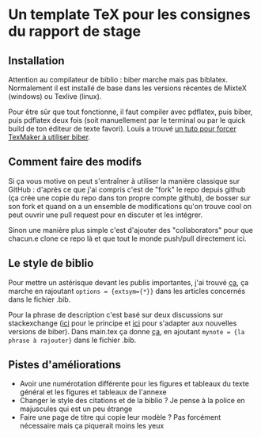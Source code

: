 # Un template TeX pour les consignes du rapport de stage

## Installation

Attention au compilateur de biblio : biber marche mais pas biblatex. Normalement il est installé de base dans les versions récentes de MixteX (windows) ou Texlive (linux).

Pour être sûr que tout fonctionne, il faut compiler avec pdflatex, puis biber, puis pdflatex deux fois (soit manuellement par le terminal ou par le quick build de ton éditeur de texte favori). Louis a trouvé [un tuto pour forcer TexMaker à utiliser biber](https://tex.stackexchange.com/questions/154751/biblatex-with-biber-configuring-my-editor-to-avoid-undefined-citations/154788).

## Comment faire des modifs

Si ça vous motive on peut s'entraîner à utiliser la manière classique sur GitHub : d'après ce que j'ai compris c'est de "fork" le repo depuis github (ça crée une copie du repo dans ton propre compte github), de bosser sur son fork et quand on a un ensemble de modifications qu'on trouve cool on peut ouvrir une pull request pour en discuter et les intégrer.

Sinon une manière plus simple c'est d'ajouter des "collaborators" pour que chacun.e clone ce repo là et que tout le monde push/pull directement ici.

## Le style de biblio

Pour mettre un astérisque devant les publis importantes, j'ai trouvé [ça](https://github.com/jguerber/template-rapport-darwin/blob/main/main.tex#L62-L67), ça marche en rajoutant `options = {extsym={*}}` dans les articles concernés dans le fichier .bib.

Pour la phrase de description c'est basé sur deux discussions sur stackexchange ([ici](https://tex.stackexchange.com/questions/149578/how-to-comment-references-in-a-bibliography) pour le principe et [ici](https://tex.stackexchange.com/questions/238554/data-model-macro-cannot-be-used-in-preamble?noredirect=1#comment566230_238554) pour s'adapter aux nouvelles versions de biber). Dans main.tex ça donne [ça](https://github.com/jguerber/template-rapport-darwin/blob/main/main.tex#L83), en ajoutant `mynote = {la phrase à rajouter}` dans le fichier .bib.

## Pistes d'améliorations

* Avoir une numérotation différente pour les figures et tableaux du texte général et les figures et tableaux de l'annexe
* Changer le style des citations et de la biblio ? Je pense à la police en majuscules qui est un peu étrange
* Faire une page de titre qui copie leur modèle ? Pas forcément nécessaire mais ça piquerait moins les yeux
